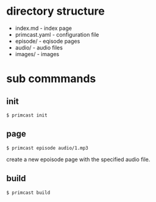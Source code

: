 

# directory structure

- index.md - index page
- primcast.yaml - configuration file
- episode/ - eqisode pages
- audio/   - audio files
- images/  - images



# sub commmands

## init

```console
$ primcast init
```

## page

```
$ primcast episode audio/1.mp3
```

create a new epoisode page with the specified audio file.


## build

```
$ primcast build
```

